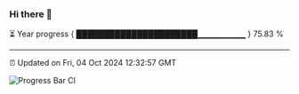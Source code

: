 ### Hi there 👋

⏳ Year progress { ██████████████████████▁▁▁▁▁▁▁▁ } 75.83 %

---

⏰ Updated on Fri, 04 Oct 2024 12:32:57 GMT

![Progress Bar CI](https://github.com/liununu/liununu/workflows/Progress%20Bar%20CI/badge.svg)

